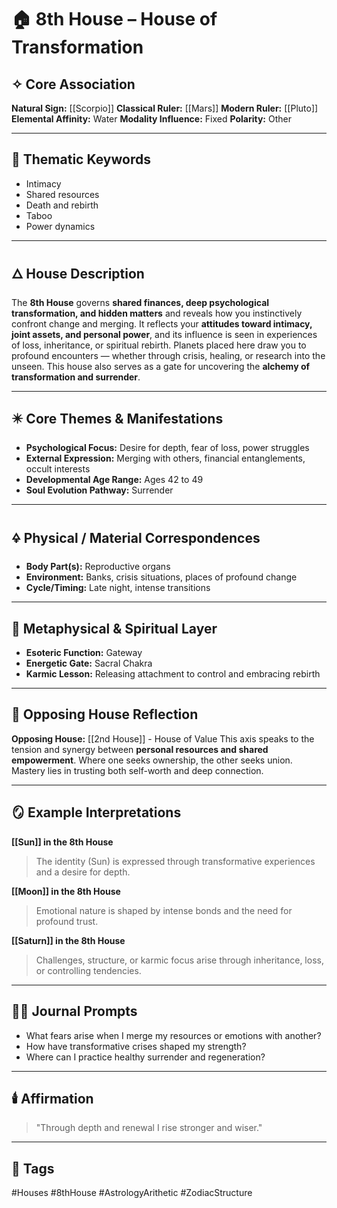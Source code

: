 # 🏠 8th House – House of Transformation

## ✧ Core Association

**Natural Sign:** [[Scorpio]]
**Classical Ruler:** [[Mars]]
**Modern Ruler:** [[Pluto]]
**Elemental Affinity:** Water
**Modality Influence:** Fixed
**Polarity:** Other

---

## 🧭 Thematic Keywords

- Intimacy
- Shared resources
- Death and rebirth
- Taboo
- Power dynamics

---

## 🜂 House Description

The **8th House** governs **shared finances, deep psychological transformation, and hidden matters** and reveals how you instinctively confront change and merging.
It reflects your **attitudes toward intimacy, joint assets, and personal power**, and its influence is seen in experiences of loss, inheritance, or spiritual rebirth.
Planets placed here draw you to profound encounters — whether through crisis, healing, or research into the unseen.
This house also serves as a gate for uncovering the **alchemy of transformation and surrender**.

---

## ✴️ Core Themes & Manifestations

- **Psychological Focus:** Desire for depth, fear of loss, power struggles
- **External Expression:** Merging with others, financial entanglements, occult interests
- **Developmental Age Range:** Ages 42 to 49
- **Soul Evolution Pathway:** Surrender

---

## 🜍 Physical / Material Correspondences

- **Body Part(s):** Reproductive organs
- **Environment:** Banks, crisis situations, places of profound change
- **Cycle/Timing:** Late night, intense transitions

---

## 💠 Metaphysical & Spiritual Layer

- **Esoteric Function:** Gateway
- **Energetic Gate:** Sacral Chakra
- **Karmic Lesson:** Releasing attachment to control and embracing rebirth

---

## 🔁 Opposing House Reflection

**Opposing House:** [[2nd House]] - House of Value
This axis speaks to the tension and synergy between **personal resources and shared empowerment**.
Where one seeks ownership, the other seeks union. Mastery lies in trusting both self-worth and deep connection.

---

## 🪞 Example Interpretations

**[[Sun]] in the 8th House**
> The identity (Sun) is expressed through transformative experiences and a desire for depth.

**[[Moon]] in the 8th House**
> Emotional nature is shaped by intense bonds and the need for profound trust.

**[[Saturn]] in the 8th House**
> Challenges, structure, or karmic focus arise through inheritance, loss, or controlling tendencies.

---

## ✍🏼 Journal Prompts

- What fears arise when I merge my resources or emotions with another?
- How have transformative crises shaped my strength?
- Where can I practice healthy surrender and regeneration?

---

## 🕯️ Affirmation

> "Through depth and renewal I rise stronger and wiser."

---

## 🔖 Tags
#Houses #8thHouse #AstrologyArithetic #ZodiacStructure

